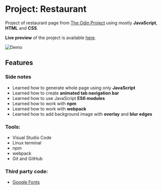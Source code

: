 # Project: Restaurant

Project of restaurant page from [The Odin Project](https://www.theodinproject.com/courses/javascript/lessons/restaurant-page) using mostly **JavaScript**, **HTML** and **CSS**.

**Live preview** of the project is available [here]().

![Demo]()


## **Features**


### **Side notes**
* Learned how to generate whole page using only **JavaScript**
* Learned how to create **animated tab navigation bar**
* Learned how to use JavaScript **ES6 modules**
* Learned how to work with **npm**
* Learned how to work with **webpack**
* Learned how to add background image with **overlay** and **blur edges**
  
### **Tools:**
* Visual Studio Code
* Linux terminal
* npm
* webpack
* Git and GitHub


### **Third party code:**
* [Google Fonts](https://fonts.google.com/)
